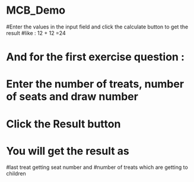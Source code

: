 # MCB_Demo

#Enter the values in the input field and click the calculate button to get the result
#like : 12 + 12 =24

# And for the first exercise question :
# Enter the number of treats, number of seats and draw number 
# Click the Result button 
# You will get the result as
#last treat getting seat number and
#number of treats which are getting to children

